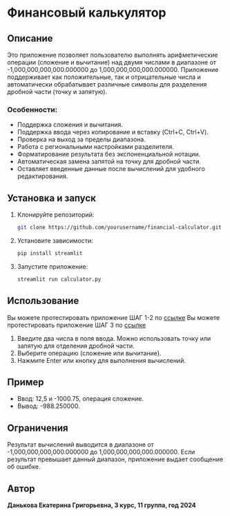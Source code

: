 # Финансовый калькулятор

## Описание
Это приложение позволяет пользователю выполнять арифметические операции (сложение и вычитание) над двумя числами в диапазоне от -1,000,000,000,000.000000 до 1,000,000,000,000.000000. 
Приложение поддерживает как положительные, так и отрицательные числа и автоматически обрабатывает различные символы для разделения дробной части (точку и запятую).

### Особенности:
- Поддержка сложения и вычитания.
- Поддержка ввода через копирование и вставку (Ctrl+C, Ctrl+V).
- Проверка на выход за пределы диапазона.
- Работа с региональными настройками разделителя.
- Форматирование результата без экспоненциальной нотации.
- Автоматическая замена запятой на точку для дробной части.
- Оставляет введенные данные после вычислений для удобного редактирования.

## Установка и запуск

1. Клонируйте репозиторий:
    ```bash
    git clone https://github.com/yourusername/financial-calculator.git
    ```

2. Установите зависимости:
    ```bash
    pip install streamlit
    ```

3. Запустите приложение:
    ```bash
    streamlit run calculator.py
    ```

## Использование

Вы можете протестировать приложение ШАГ 1-2 по [ссылке](https://financialcalculator.streamlit.app)
Вы можете протестировать приложение ШАГ 3 по [ссылке](https://financialcalculator3.streamlit.app)

1. Введите два числа в поля ввода. Можно использовать точку или запятую для отделения дробной части.
2. Выберите операцию (сложение или вычитание).
3. Нажмите Enter или кнопку для выполнения вычислений.

## Пример
- Ввод: 12,5 и -1000.75, операция сложение.
- Вывод: -988.250000.

## Ограничения
Результат вычислений выводится в диапазоне от -1,000,000,000,000.000000 до 1,000,000,000,000.000000. Если результат превышает данный диапазон, приложение выдает сообщение об ошибке.

## Автор
**Данькова Екатерина Григорьевна, 3 курс, 11 группа, год 2024**
